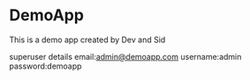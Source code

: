 # DemoApp
This is a demo app created by Dev and Sid

superuser details
	email:admin@demoapp.com
	username:admin
	password:demoapp